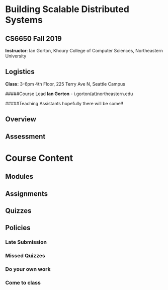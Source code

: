 # Building Scalable Distributed Systems

## CS6650 Fall 2019
**Instructor**: Ian Gorton, Khoury College of Computer Sciences, Northeastern University

## Logistics
**Class:** 3-6pm 4th Floor, 225 Terry Ave N, Seattle Campus

#####Course Lead
**Ian Gorton** - i.gorton(at)northeastern.edu

#####Teaching Assistants
hopefully there will be some!!


## Overview

## Assessment

# Course Content

## Modules

## Assignments

## Quizzes

## Policies

### Late Submission

### Missed Quizzes

### Do your own work

### Come to class
